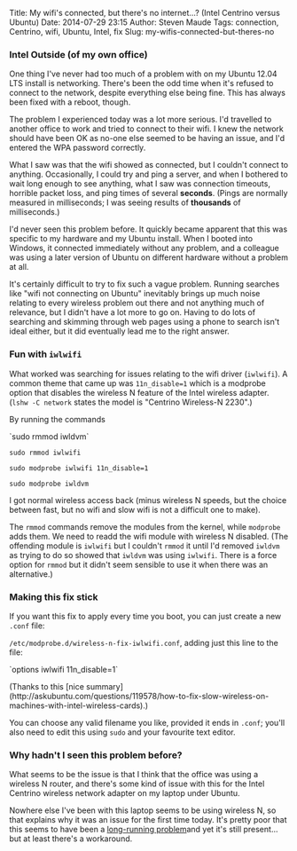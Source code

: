 Title: My wifi's connected, but there's no internet...? (Intel Centrino versus Ubuntu)
Date: 2014-07-29 23:15
Author: Steven Maude
Tags: connection, Centrino, wifi, Ubuntu, Intel, fix
Slug: my-wifis-connected-but-theres-no

### Intel Outside (of my own office)

One thing I've never had too much of a problem with on my Ubuntu 12.04
LTS install is networking. There's been the odd time when it's refused
to connect to the network, despite everything else being fine. This has
always been fixed with a reboot, though.

The problem I experienced today was a lot more serious. I'd travelled to
another office to work and tried to connect to their wifi. I knew the
network should have been OK as no-one else seemed to be having an issue,
and I'd entered the WPA password correctly.

What I saw was that the wifi showed as connected, but I couldn't connect
to anything. Occasionally, I could try and ping a server, and when I
bothered to wait long enough to see anything, what I saw was connection
timeouts, horrible packet loss, and ping times of several **seconds**.
(Pings are normally measured in milliseconds; I was seeing results of
**thousands** of milliseconds.)

I'd never seen this problem before. It quickly became apparent that this
was specific to my hardware and my Ubuntu install. When I booted into
Windows, it connected immediately without any problem, and a colleague
was using a later version of Ubuntu on different hardware without a
problem at all.

It's certainly difficult to try to fix such a vague problem. Running
searches like "wifi not connecting on Ubuntu" inevitably brings up much
noise relating to every wireless problem out there and not anything much
of relevance, but I didn't have a lot more to go on. Having to do lots
of searching and skimming through web pages using a phone to search
isn't ideal either, but it did eventually lead me to the right answer.

### Fun with `iwlwifi`

What worked was searching for issues relating to the wifi driver
(`iwlwifi`). A common theme that came up was `11n_disable=1` which is a
modprobe option that disables the wireless N feature of the Intel
wireless adapter. (`lshw -C network` states the model is "Centrino
Wireless-N 2230".)

By running the commands

<div class="bgcode">
`sudo rmmod iwldvm`

`sudo rmmod iwlwifi`

`sudo modprobe iwlwifi 11n_disable=1`

`sudo modprobe iwldvm`

</div>
I got normal wireless access back (minus wireless N speeds, but the
choice between fast, but no wifi and slow wifi is not a difficult one to
make).

The `rmmod` commands remove the modules from the kernel, while
`modprobe` adds them. We need to readd the wifi module with wireless N
disabled. (The offending module is `iwlwifi` but I couldn't `rmmod` it
until I'd removed `iwldvm` as trying to do so showed that `iwldvm` was
using `iwlwifi`. There is a force option for `rmmod` but it didn't seem
sensible to use it when there was an alternative.)

### Making this fix stick

If you want this fix to apply every time you boot, you can just create a
new `.conf` file:

`/etc/modprobe.d/wireless-n-fix-iwlwifi.conf`, adding just this line to
the file:

<div class="bgcode">
<p>
`options iwlwifi 11n_disable=1`

</div>
</p>
(Thanks to this [nice
summary](http://askubuntu.com/questions/119578/how-to-fix-slow-wireless-on-machines-with-intel-wireless-cards).)

You can choose any valid filename you like, provided it ends in `.conf`;
you'll also need to edit this using `sudo` and your favourite text
editor.

### Why hadn't I seen this problem before?

What seems to be the issue is that I think that the office was using a
wireless N router, and there's some kind of issue with this for the
Intel Centrino wireless network adapter on my laptop under Ubuntu.

Nowhere else I've been with this laptop seems to be using wireless N, so
that explains why it was an issue for the first time today. It's pretty
poor that this seems to have been a [long-running
problem](https://bugs.launchpad.net/ubuntu/+source/linux/+bug/1034740)and
yet it's still present... but at least there's a workaround.

</p>

